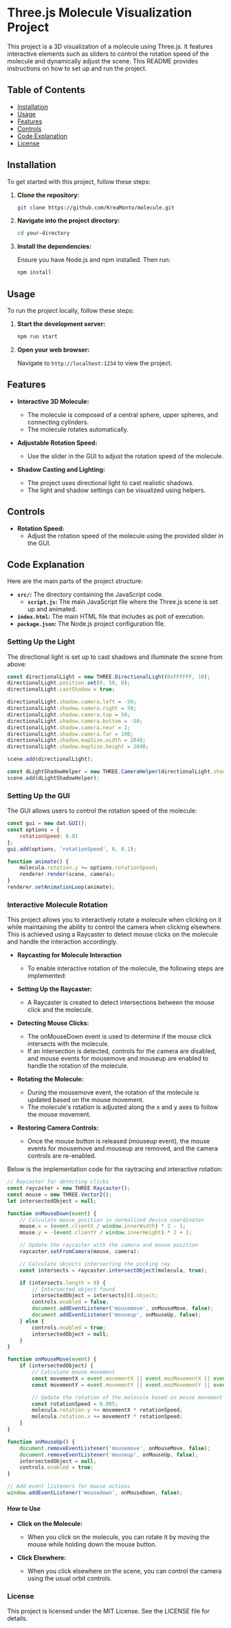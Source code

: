 # Three.js Molecule Visualization Project

This project is a 3D visualization of a molecule using Three.js. It features interactive elements such as sliders to control the rotation speed of the molecule and dynamically adjust the scene. This README provides instructions on how to set up and run the project.

## Table of Contents

- [Installation](#installation)
- [Usage](#usage)
- [Features](#features)
- [Controls](#controls)
- [Code Explanation](#code-explanation)
- [License](#license)

## Installation

To get started with this project, follow these steps:

1. **Clone the repository:**

    ```bash
    git clone https://github.com/KreaMonto/molecule.git
    ```

2. **Navigate into the project directory:**

    ```bash
    cd your-directory
    ```

3. **Install the dependencies:**

    Ensure you have Node.js and npm installed. Then run:

    ```bash
    npm install
    ```

## Usage

To run the project locally, follow these steps:

1. **Start the development server:**

    ```bash
    npm run start
    ```

2. **Open your web browser:**

    Navigate to `http://localhost:1234` to view the project.

## Features

- **Interactive 3D Molecule:**
  - The molecule is composed of a central sphere, upper spheres, and connecting cylinders.
  - The molecule rotates automatically.

- **Adjustable Rotation Speed:**
  - Use the slider in the GUI to adjust the rotation speed of the molecule.

- **Shadow Casting and Lighting:**
  - The project uses directional light to cast realistic shadows.
  - The light and shadow settings can be visualized using helpers.

## Controls

- **Rotation Speed:**
  - Adjust the rotation speed of the molecule using the provided slider in the GUI.
  
## Code Explanation

Here are the main parts of the project structure:

- **`src/`:** The directory containing the JavaScript code.
  - **`script.js`:** The main JavaScript file where the Three.js scene is set up and animated.
- **`index.html`:** The main HTML file that includes as poit of execution.
- **`package.json`:** The Node.js project configuration file.

### Setting Up the Light

The directional light is set up to cast shadows and illuminate the scene from above:

```javascript
const directionalLight = new THREE.DirectionalLight(0xFFFFFF, 10);
directionalLight.position.set(0, 50, 0);
directionalLight.castShadow = true;

directionalLight.shadow.camera.left = -50;
directionalLight.shadow.camera.right = 50;
directionalLight.shadow.camera.top = 50;
directionalLight.shadow.camera.bottom = -50;
directionalLight.shadow.camera.near = 1;
directionalLight.shadow.camera.far = 100;
directionalLight.shadow.mapSize.width = 2048;
directionalLight.shadow.mapSize.height = 2048;

scene.add(directionalLight);

const dLightShadowHelper = new THREE.CameraHelper(directionalLight.shadow.camera);
scene.add(dLightShadowHelper);
```

### Setting Up the GUI

The GUI allows users to control the rotation speed of the molecule:

```javascript
const gui = new dat.GUI();
const options = {
    rotationSpeed: 0.01
};
gui.add(options, 'rotationSpeed', 0, 0.1);

function animate() {
    molecula.rotation.y += options.rotationSpeed;
    renderer.render(scene, camera);
}
renderer.setAnimationLoop(animate);

```

### Interactive Molecule Rotation

This project allows you to interactively rotate a molecule when clicking on it while maintaining the ability to control the camera when clicking elsewhere. This is achieved using a Raycaster to detect mouse clicks on the molecule and handle the interaction accordingly.

- **Raycasting for Molecule Interaction**
    - To enable interactive rotation of the molecule, the following steps are implemented:

- **Setting Up the Raycaster:**
    - A Raycaster is created to detect intersections between the mouse click and the molecule.

- **Detecting Mouse Clicks:**
     - The onMouseDown event is used to determine if the mouse click intersects with the molecule.
     - If an intersection is detected, controls for the camera are disabled, and mouse events for mousemove and mouseup are enabled to handle the rotation of the molecule.

- **Rotating the Molecule:**
    - During the mousemove event, the rotation of the molecule is updated based on the mouse movement.
    - The molecule's rotation is adjusted along the x and y axes to follow the mouse movement.

- **Restoring Camera Controls:**
    - Once the mouse button is released (mouseup event), the mouse events for mousemove and mouseup are removed, and the camera controls are re-enabled.
 
Below is the implementation code for the raytracing and interactive rotation:

```javascript
// Raycaster for detecting clicks
const raycaster = new THREE.Raycaster();
const mouse = new THREE.Vector2();
let intersectedObject = null;

function onMouseDown(event) {
    // Calculate mouse position in normalized device coordinates
    mouse.x = (event.clientX / window.innerWidth) * 2 - 1;
    mouse.y = -(event.clientY / window.innerHeight) * 2 + 1;

    // Update the raycaster with the camera and mouse position
    raycaster.setFromCamera(mouse, camera);

    // Calculate objects intersecting the picking ray
    const intersects = raycaster.intersectObject(molecula, true);

    if (intersects.length > 0) {
        // Intersected object found
        intersectedObject = intersects[0].object;
        controls.enabled = false;
        document.addEventListener('mousemove', onMouseMove, false);
        document.addEventListener('mouseup', onMouseUp, false);
    } else {
        controls.enabled = true;
        intersectedObject = null;
    }
}

function onMouseMove(event) {
    if (intersectedObject) {
        // Calculate mouse movement
        const movementX = event.movementX || event.mozMovementX || event.webkitMovementX || 0;
        const movementY = event.movementY || event.mozMovementY || event.webkitMovementY || 0;

        // Update the rotation of the molecule based on mouse movement
        const rotationSpeed = 0.005;
        molecula.rotation.y += movementX * rotationSpeed;
        molecula.rotation.x += movementY * rotationSpeed;
    }
}

function onMouseUp() {
    document.removeEventListener('mousemove', onMouseMove, false);
    document.removeEventListener('mouseup', onMouseUp, false);
    intersectedObject = null;
    controls.enabled = true;
}

// Add event listeners for mouse actions
window.addEventListener('mousedown', onMouseDown, false);
```

#### How to Use

- **Click on the Molecule:**
    - When you click on the molecule, you can rotate it by moving the mouse while holding down the mouse button.

- **Click Elsewhere:**
    - When you click elsewhere on the scene, you can control the camera using the usual orbit controls.


### License

This project is licensed under the MIT License. See the LICENSE file for details.
